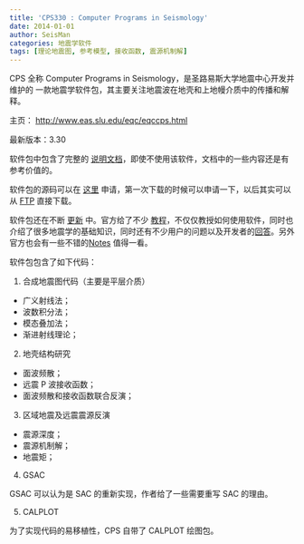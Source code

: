 ```yaml
---
title: 'CPS330 : Computer Programs in Seismology'
date: 2014-01-01
author: SeisMan
categories: 地震学软件
tags: [理论地震图, 参考模型, 接收函数, 震源机制解]
---
```


CPS 全称 Computer Programs in Seismology，是圣路易斯大学地震中心开发并维护的
一款地震学软件包，其主要关注地震波在地壳和上地幔介质中的传播和解释。

主页： <http://www.eas.slu.edu/eqc/eqccps.html>

<!--more-->

最新版本：3.30

软件包中包含了完整的 [说明文档](http://www.eas.slu.edu/eqc/eqc_cps/CPS/CPS330.html)，即使不使用该软件，文档中的一些内容还是有参考价值的。

软件包的源码可以在 [这里](http://www.eas.slu.edu/eqc/eqc_cps/CPS/cpslisc.html) 申请，第一次下载的时候可以申请一下，以后其实可以从 [FTP](ftp://ftp.eas.slu.edu/pub/rbh/PROGRAMS.330) 直接下载。

软件包还在不断 [更新](http://www.eas.slu.edu/eqc/eqc_cps/cpsbug.html) 中。官方给了不少 [教程](http://www.eas.slu.edu/eqc/eqc_cps/TUTORIAL/)，不仅仅教授如何使用软件，同时也介绍了很多地震学的基础知识，同时还有不少用户的问题以及开发者的[回答](http://www.eas.slu.edu/eqc/eqc_cps/Questions/)。另外官方也会有一些不错的[Notes](http://www.eas.slu.edu/eqc/eqc_cps/workshop.html) 值得一看。

软件包包含了如下代码：

1.  合成地震图代码（主要是平层介质）

-   广义射线法；
-   波数积分法；
-   模态叠加法；
-   渐进射线理论；

2.  地壳结构研究

-   面波频散；
-   远震 P 波接收函数；
-   面波频散和接收函数联合反演；

3.  区域地震及远震震源反演

-   震源深度；
-   震源机制解；
-   地震矩；

4.  GSAC

GSAC 可以认为是 SAC 的重新实现，作者给了一些需要重写 SAC 的理由。

5.  CALPLOT

为了实现代码的易移植性，CPS 自带了 CALPLOT 绘图包。
